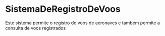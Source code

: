 # SistemaDeRegistroDeVoos
 Este sistema permite o registro de voos de aeronaves e também permite a consulta de voos registrados
